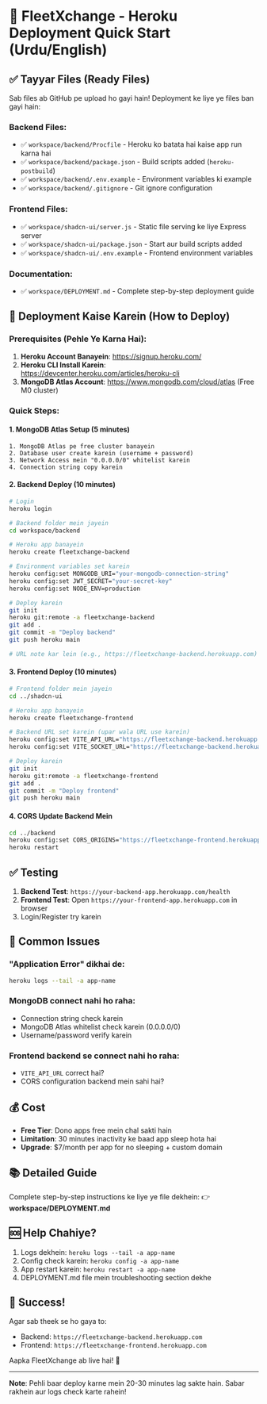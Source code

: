 # 🚀 FleetXchange - Heroku Deployment Quick Start (Urdu/English)

## ✅ Tayyar Files (Ready Files)

Sab files ab GitHub pe upload ho gayi hain! Deployment ke liye ye files ban gayi hain:

### Backend Files:
- ✅ `workspace/backend/Procfile` - Heroku ko batata hai kaise app run karna hai
- ✅ `workspace/backend/package.json` - Build scripts added (`heroku-postbuild`)
- ✅ `workspace/backend/.env.example` - Environment variables ki example
- ✅ `workspace/backend/.gitignore` - Git ignore configuration

### Frontend Files:
- ✅ `workspace/shadcn-ui/server.js` - Static file serving ke liye Express server
- ✅ `workspace/shadcn-ui/package.json` - Start aur build scripts added
- ✅ `workspace/shadcn-ui/.env.example` - Frontend environment variables

### Documentation:
- ✅ `workspace/DEPLOYMENT.md` - Complete step-by-step deployment guide

## 📝 Deployment Kaise Karein (How to Deploy)

### Prerequisites (Pehle Ye Karna Hai):

1. **Heroku Account Banayein**: https://signup.heroku.com/
2. **Heroku CLI Install Karein**: https://devcenter.heroku.com/articles/heroku-cli
3. **MongoDB Atlas Account**: https://www.mongodb.com/cloud/atlas (Free M0 cluster)

### Quick Steps:

#### 1. MongoDB Atlas Setup (5 minutes)
```
1. MongoDB Atlas pe free cluster banayein
2. Database user create karein (username + password)
3. Network Access mein "0.0.0.0/0" whitelist karein
4. Connection string copy karein
```

#### 2. Backend Deploy (10 minutes)
```bash
# Login
heroku login

# Backend folder mein jayein
cd workspace/backend

# Heroku app banayein
heroku create fleetxchange-backend

# Environment variables set karein
heroku config:set MONGODB_URI="your-mongodb-connection-string"
heroku config:set JWT_SECRET="your-secret-key"
heroku config:set NODE_ENV=production

# Deploy karein
git init
heroku git:remote -a fleetxchange-backend
git add .
git commit -m "Deploy backend"
git push heroku main

# URL note kar lein (e.g., https://fleetxchange-backend.herokuapp.com)
```

#### 3. Frontend Deploy (10 minutes)
```bash
# Frontend folder mein jayein
cd ../shadcn-ui

# Heroku app banayein
heroku create fleetxchange-frontend

# Backend URL set karein (upar wala URL use karein)
heroku config:set VITE_API_URL="https://fleetxchange-backend.herokuapp.com/api"
heroku config:set VITE_SOCKET_URL="https://fleetxchange-backend.herokuapp.com"

# Deploy karein
git init
heroku git:remote -a fleetxchange-frontend
git add .
git commit -m "Deploy frontend"
git push heroku main
```

#### 4. CORS Update Backend Mein
```bash
cd ../backend
heroku config:set CORS_ORIGINS="https://fleetxchange-frontend.herokuapp.com"
heroku restart
```

## ✅ Testing

1. **Backend Test**: `https://your-backend-app.herokuapp.com/health`
2. **Frontend Test**: Open `https://your-frontend-app.herokuapp.com` in browser
3. Login/Register try karein

## 🐛 Common Issues

### "Application Error" dikhai de:
```bash
heroku logs --tail -a app-name
```

### MongoDB connect nahi ho raha:
- Connection string check karein
- MongoDB Atlas whitelist check karein (0.0.0.0/0)
- Username/password verify karein

### Frontend backend se connect nahi ho raha:
- `VITE_API_URL` correct hai?
- CORS configuration backend mein sahi hai?

## 💰 Cost

- **Free Tier**: Dono apps free mein chal sakti hain
- **Limitation**: 30 minutes inactivity ke baad app sleep hota hai
- **Upgrade**: $7/month per app for no sleeping + custom domain

## 📚 Detailed Guide

Complete step-by-step instructions ke liye ye file dekhein:
👉 **workspace/DEPLOYMENT.md**

## 🆘 Help Chahiye?

1. Logs dekhein: `heroku logs --tail -a app-name`
2. Config check karein: `heroku config -a app-name`
3. App restart karein: `heroku restart -a app-name`
4. DEPLOYMENT.md file mein troubleshooting section dekhe

## 🎉 Success!

Agar sab theek se ho gaya to:
- Backend: `https://fleetxchange-backend.herokuapp.com`
- Frontend: `https://fleetxchange-frontend.herokuapp.com`

Aapka FleetXchange ab live hai! 🚀

---

**Note**: Pehli baar deploy karne mein 20-30 minutes lag sakte hain. Sabar rakhein aur logs check karte rahein!
